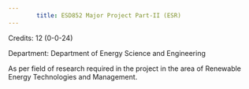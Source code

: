 ```yaml
---
        title: ESD852 Major Project Part-II (ESR)
---
```

Credits: 12 (0-0-24)

Department: Department of Energy Science and Engineering

As per field of research required in the project in the area of Renewable Energy Technologies and Management.
